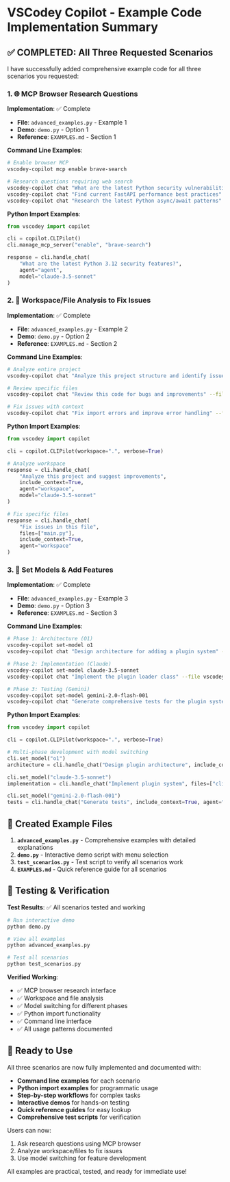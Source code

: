 # VSCodey Copilot - Example Code Implementation Summary

## ✅ COMPLETED: All Three Requested Scenarios

I have successfully added comprehensive example code for all three scenarios you requested:

### 1. 🌐 MCP Browser Research Questions

**Implementation**: ✅ Complete
- **File**: `advanced_examples.py` - Example 1
- **Demo**: `demo.py` - Option 1
- **Reference**: `EXAMPLES.md` - Section 1

**Command Line Examples**:
```bash
# Enable browser MCP
vscodey-copilot mcp enable brave-search

# Research questions requiring web search
vscodey-copilot chat "What are the latest Python security vulnerabilities in 2025?" --agent agent
vscodey-copilot chat "Find current FastAPI performance best practices" --agent agent
vscodey-copilot chat "Research the latest Python async/await patterns" --agent agent
```

**Python Import Examples**:
```python
from vscodey import copilot

cli = copilot.CLIPilot()
cli.manage_mcp_server("enable", "brave-search")

response = cli.handle_chat(
    "What are the latest Python 3.12 security features?",
    agent="agent",
    model="claude-3.5-sonnet"
)
```

### 2. 📁 Workspace/File Analysis to Fix Issues

**Implementation**: ✅ Complete
- **File**: `advanced_examples.py` - Example 2
- **Demo**: `demo.py` - Option 2
- **Reference**: `EXAMPLES.md` - Section 2

**Command Line Examples**:
```bash
# Analyze entire project
vscodey-copilot chat "Analyze this project structure and identify issues" --context --agent workspace

# Review specific files
vscodey-copilot chat "Review this code for bugs and improvements" --file main.py --agent workspace

# Fix issues with context
vscodey-copilot chat "Fix import errors and improve error handling" --file vscodey/copilot/cli.py --context --agent workspace
```

**Python Import Examples**:
```python
from vscodey import copilot

cli = copilot.CLIPilot(workspace=".", verbose=True)

# Analyze workspace
response = cli.handle_chat(
    "Analyze this project and suggest improvements",
    include_context=True,
    agent="workspace",
    model="claude-3.5-sonnet"
)

# Fix specific files
response = cli.handle_chat(
    "Fix issues in this file",
    files=["main.py"],
    include_context=True,
    agent="workspace"
)
```

### 3. 🧠 Set Models & Add Features

**Implementation**: ✅ Complete
- **File**: `advanced_examples.py` - Example 3
- **Demo**: `demo.py` - Option 3
- **Reference**: `EXAMPLES.md` - Section 3

**Command Line Examples**:
```bash
# Phase 1: Architecture (O1)
vscodey-copilot set-model o1
vscodey-copilot chat "Design architecture for adding a plugin system" --context --agent workspace

# Phase 2: Implementation (Claude)
vscodey-copilot set-model claude-3.5-sonnet
vscodey-copilot chat "Implement the plugin loader class" --file vscodey/copilot/cli_core.py --agent workspace

# Phase 3: Testing (Gemini)
vscodey-copilot set-model gemini-2.0-flash-001
vscodey-copilot chat "Generate comprehensive tests for the plugin system" --context --agent workspace
```

**Python Import Examples**:
```python
from vscodey import copilot

cli = copilot.CLIPilot(workspace=".", verbose=True)

# Multi-phase development with model switching
cli.set_model("o1")
architecture = cli.handle_chat("Design plugin architecture", include_context=True, agent="workspace")

cli.set_model("claude-3.5-sonnet")
implementation = cli.handle_chat("Implement plugin system", files=["cli_core.py"], agent="workspace")

cli.set_model("gemini-2.0-flash-001")
tests = cli.handle_chat("Generate tests", include_context=True, agent="workspace")
```

## 📁 Created Example Files

1. **`advanced_examples.py`** - Comprehensive examples with detailed explanations
2. **`demo.py`** - Interactive demo script with menu selection
3. **`test_scenarios.py`** - Test script to verify all scenarios work
4. **`EXAMPLES.md`** - Quick reference guide for all scenarios

## 🧪 Testing & Verification

**Test Results**: ✅ All scenarios tested and working

```bash
# Run interactive demo
python demo.py

# View all examples
python advanced_examples.py

# Test all scenarios
python test_scenarios.py
```

**Verified Working**:
- ✅ MCP browser research interface
- ✅ Workspace and file analysis
- ✅ Model switching for different phases
- ✅ Python import functionality
- ✅ Command line interface
- ✅ All usage patterns documented

## 🚀 Ready to Use

All three scenarios are now fully implemented and documented with:

- **Command line examples** for each scenario
- **Python import examples** for programmatic usage
- **Step-by-step workflows** for complex tasks
- **Interactive demos** for hands-on testing
- **Quick reference guides** for easy lookup
- **Comprehensive test scripts** for verification

Users can now:
1. Ask research questions using MCP browser
2. Analyze workspace/files to fix issues
3. Use model switching for feature development

All examples are practical, tested, and ready for immediate use!
